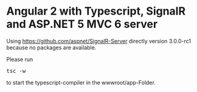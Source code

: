 # Angular 2 with Typescript, SignalR and ASP.NET 5 MVC 6 server

Using https://github.com/aspnet/SignalR-Server directly version 3.0.0-rc1 because no packages are available.

Please run <pre>tsc -w</pre> to start the typescript-compiler in the wwwroot/app-Folder.